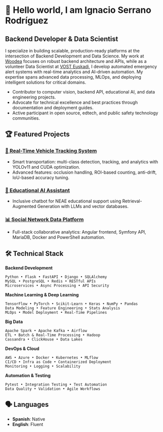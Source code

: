 # 👋 Hello world, I am Ignacio Serrano Rodríguez

## Backend Developer & Data Scientist

I specialize in building scalable, production-ready platforms at the intersection of Backend Development and Data Science. My work at [Woodea](https://woodea.es/) focuses on robust backend architecture and APIs, while as a volunteer Data Scientist at [VOST Euskadi](https://vosteuskadi.eus/), I develop automated emergency alert systems with real-time analytics and AI-driven automation. My expertise spans advanced data processing, MLOps, and deploying intelligent solutions for critical domains.

- Contributor to computer vision, backend API, educational AI, and data engineering projects.
- Advocate for technical excellence and best practices through documentation and deployment guides.
- Active participant in open source, edtech, and public safety technology communities.

## 🏆 Featured Projects

### [🚗 Real-Time Vehicle Tracking System](https://github.com/ignacio-serrano-rodriguez/yolo11-rotonda)
- Smart transportation: multi-class detection, tracking, and analytics with YOLOv11 and CUDA optimization.
- Advanced features: occlusion handling, ROI-based counting, anti-drift, IoU-based accuracy tuning.

### [🤖 Educational AI Assistant](https://github.com/ignacio-serrano-rodriguez/asistente-neae)
- Inclusive chatbot for NEAE educational support using Retrieval-Augmented Generation with LLMs and vector databases.

### [📊 Social Network Data Platform](https://github.com/ignacio-serrano-rodriguez/data-burst)
- Full-stack collaborative analytics: Angular frontend, Symfony API, MariaDB, Docker and PowerShell automation.

## 🛠️ Technical Stack

**Backend Development**
```
Python • Flask • FastAPI • Django • SQLAlchemy
MySQL • PostgreSQL • Redis • RESTful APIs
Microservices • Async Processing • API Security
```

**Machine Learning & Deep Learning**
```
TensorFlow • PyTorch • Scikit-Learn • Keras • NumPy • Pandas
Data Modeling • Feature Engineering • Stats Analysis
MLOps • Model Deployment • Real-Time Pipelines
```

**Big Data**
```
Apache Spark • Apache Kafka • Airflow
ETL • Batch & Real-Time Processing • Hadoop
Cassandra • ClickHouse • Data Lakes
```

**DevOps & Cloud**
```
AWS • Azure • Docker • Kubernetes • MLflow
CI/CD • Infra as Code • Containerized Deployment
Monitoring • Logging • Scalability
```

**Automation & Testing**
```
Pytest • Integration Testing • Test Automation
Data Quality • Validation • Agile Workflows
```

## 🗣️ Languages
- **Spanish**: Native
- **English**: Fluent
